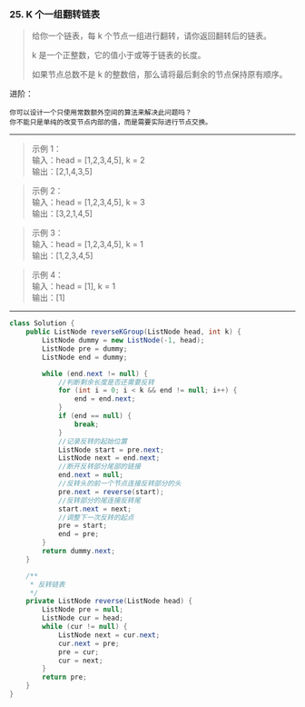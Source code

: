 ### 25. K 个一组翻转链表

>给你一个链表，每 k 个节点一组进行翻转，请你返回翻转后的链表。
>
>k 是一个正整数，它的值小于或等于链表的长度。
>
>如果节点总数不是 k 的整数倍，那么请将最后剩余的节点保持原有顺序。

进阶：

    你可以设计一个只使用常数额外空间的算法来解决此问题吗？
    你不能只是单纯的改变节点内部的值，而是需要实际进行节点交换。
***
>示例 1：  
>输入：head = [1,2,3,4,5], k = 2  
>输出：[2,1,4,3,5]  

>示例 2：  
>输入：head = [1,2,3,4,5], k = 3  
>输出：[3,2,1,4,5]  

>示例 3：  
>输入：head = [1,2,3,4,5], k = 1  
>输出：[1,2,3,4,5]  

>示例 4：  
>输入：head = [1], k = 1  
>输出：[1]  
***
```java
class Solution {
    public ListNode reverseKGroup(ListNode head, int k) {
        ListNode dummy = new ListNode(-1, head);
        ListNode pre = dummy;
        ListNode end = dummy;

        while (end.next != null) {
            //判断剩余长度是否还需要反转
            for (int i = 0; i < k && end != null; i++) {
                end = end.next;
            }
            if (end == null) {
                break;
            }
            //记录反转的起始位置
            ListNode start = pre.next;
            ListNode next = end.next;
            //断开反转部分尾部的链接
            end.next = null;
            //反转头的前一个节点连接反转部分的头
            pre.next = reverse(start);
            //反转部分的尾连接反转尾
            start.next = next;
            //调整下一次反转的起点
            pre = start;
            end = pre;
        }
        return dummy.next;
    }

    /**
     * 反转链表
     */
    private ListNode reverse(ListNode head) {
        ListNode pre = null;
        ListNode cur = head;
        while (cur != null) {
            ListNode next = cur.next;
            cur.next = pre;
            pre = cur;
            cur = next;
        }
        return pre;
    }
}
```
